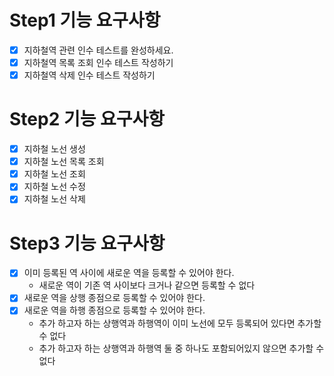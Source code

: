# Step1 기능 요구사항
- [x] 지하철역 관련 인수 테스트를 완성하세요.
- [x] 지하철역 목록 조회 인수 테스트 작성하기
- [x] 지하철역 삭제 인수 테스트 작성하기

# Step2 기능 요구사항
- [x] 지하철 노선 생성
- [x] 지하철 노선 목록 조회
- [x] 지하철 노선 조회
- [x] 지하철 노선 수정
- [x] 지하철 노선 삭제

# Step3 기능 요구사항
- [x] 이미 등록된 역 사이에 새로운 역을 등록할 수 있어야 한다.
  - 새로운 역이 기존 역 사이보다 크거나 같으면 등록할 수 없다
- [x] 새로운 역을 상행 종점으로 등록할 수 있어야 한다.
- [x] 새로운 역을 하행 종점으로 등록할 수 있어야 한다. 
  - 추가 하고자 하는 상행역과 하행역이 이미 노선에 모두 등록되어 있다면 추가할 수 없다
  - 추가 하고자 하는 상행역과 하행역 둘 중 하나도 포함되어있지 않으면 추가할 수 없다
